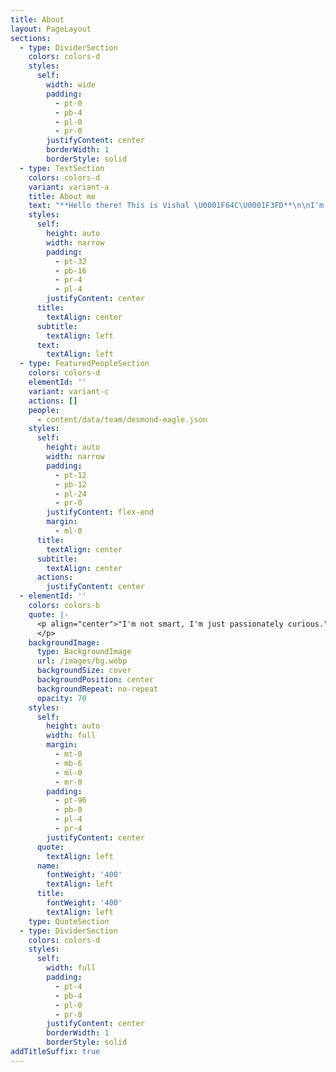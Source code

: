 ```yaml
---
title: About
layout: PageLayout
sections:
  - type: DividerSection
    colors: colors-d
    styles:
      self:
        width: wide
        padding:
          - pt-0
          - pb-4
          - pl-0
          - pr-0
        justifyContent: center
        borderWidth: 1
        borderStyle: solid
  - type: TextSection
    colors: colors-d
    variant: variant-a
    title: About me
    text: "**Hello there! This is Vishal \U0001F64C\U0001F3FD**\n\nI'm a Data Science student based in India. So yeah, I'm a data nerd, and I like sharing knowledge about Data science skills, tech and stuff.\n\nIn my free time, I like watching vlogs and listening to audiobooks. I hope to pursue my masters in Deep Learning with computer vision in focus.\n\n***and yeah, I Love Cats!!!***\n\n\n\n"
    styles:
      self:
        height: auto
        width: narrow
        padding:
          - pt-32
          - pb-16
          - pr-4
          - pl-4
        justifyContent: center
      title:
        textAlign: center
      subtitle:
        textAlign: left
      text:
        textAlign: left
  - type: FeaturedPeopleSection
    colors: colors-d
    elementId: ''
    variant: variant-c
    actions: []
    people:
      - content/data/team/desmond-eagle.json
    styles:
      self:
        height: auto
        width: narrow
        padding:
          - pt-12
          - pb-12
          - pl-24
          - pr-0
        justifyContent: flex-end
        margin:
          - ml-0
      title:
        textAlign: center
      subtitle:
        textAlign: center
      actions:
        justifyContent: center
  - elementId: ''
    colors: colors-b
    quote: |-
      <p align="center">"I'm not smart, I'm just passionately curious."
      </p>
    backgroundImage:
      type: BackgroundImage
      url: /images/bg.webp
      backgroundSize: cover
      backgroundPosition: center
      backgroundRepeat: no-repeat
      opacity: 70
    styles:
      self:
        height: auto
        width: full
        margin:
          - mt-0
          - mb-6
          - ml-0
          - mr-0
        padding:
          - pt-96
          - pb-0
          - pl-4
          - pr-4
        justifyContent: center
      quote:
        textAlign: left
      name:
        fontWeight: '400'
        textAlign: left
      title:
        fontWeight: '400'
        textAlign: left
    type: QuoteSection
  - type: DividerSection
    colors: colors-d
    styles:
      self:
        width: full
        padding:
          - pt-4
          - pb-4
          - pl-0
          - pr-0
        justifyContent: center
        borderWidth: 1
        borderStyle: solid
addTitleSuffix: true
---
```

